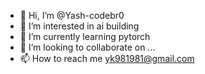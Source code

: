 - 👋 Hi, I’m @Yash-codebr0
- 👀 I’m interested in ai building
- 🌱 I’m currently learning pytorch
- 💞️ I’m looking to collaborate on ...
- 📫 How to reach me yk981981@gmail.com

<!---
Yash-codebr0/Yash-codebr0 is a ✨ special ✨ repository because its `README.md` (this file) appears on your GitHub profile.
You can click the Preview link to take a look at your changes.
--->
